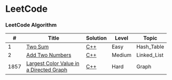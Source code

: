 
LeetCode
========

### LeetCode Algorithm


| # | Title | Solution | Level | Topic |
|---| ----- | -------- | ---------- | ------------ |
|1|[Two Sum](https://leetcode.com/problems/two-sum/) | [C++](./Hash_Table/1_Two_Sum.cpp)|Easy|Hash_Table|
|2|[Add Two Numbers](https://leetcode.com/problems/add-two-numbers/) | [C++](./Linked_List/2_Add_Two_Numbers.cpp)|Medium|Linked_List|
|1857|[Largest Color Value in a Directed Graph](https://leetcode.com/problems/largest-color-value-in-a-directed-graph/) | [C++](./algorithms/cpp/largestColorValueInADirectedGraph/LargestColorValueInADirectedGraph.cpp)|Hard|Graph|
